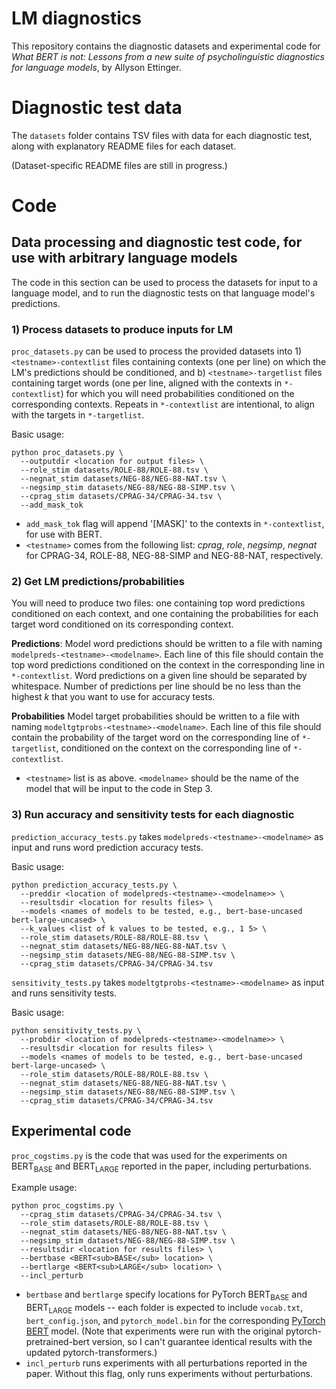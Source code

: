 # LM diagnostics

This repository contains the diagnostic datasets and experimental code for *What BERT is not: Lessons from a new suite of psycholinguistic diagnostics for language models*, by Allyson Ettinger.

# Diagnostic test data

The `datasets` folder contains TSV files with data for each diagnostic test, along with explanatory README files for each dataset.

(Dataset-specific README files are still in progress.)

# Code

## Data processing and diagnostic test code, for use with arbitrary language models

The code in this section can be used to process the datasets for input to a language model, and to run the diagnostic tests on that language model's predictions.

### 1) Process datasets to produce inputs for LM

`proc_datasets.py` can be used to process the provided datasets into 1) `<testname>-contextlist` files containing contexts (one per line) on which the LM's predictions should be conditioned, and b) `<testname>-targetlist` files containing target words (one per line, aligned with the contexts in `*-contextlist`) for which you will need probabilities conditioned on the corresponding contexts. Repeats in `*-contextlist` are intentional, to align with the targets in `*-targetlist`.

Basic usage:
```
python proc_datasets.py \
  --outputdir <location for output files> \
  --role_stim datasets/ROLE-88/ROLE-88.tsv \
  --negnat_stim datasets/NEG-88/NEG-88-NAT.tsv \
  --negsimp_stim datasets/NEG-88/NEG-88-SIMP.tsv \
  --cprag_stim datasets/CPRAG-34/CPRAG-34.tsv \
  --add_mask_tok
```
* `add_mask_tok` flag will append '[MASK]' to the contexts in `*-contextlist`, for use with BERT.
* `<testname>` comes from the following list: *cprag*, *role*, *negsimp*, *negnat* for CPRAG-34, ROLE-88, NEG-88-SIMP and NEG-88-NAT, respectively.

### 2) Get LM predictions/probabilities

You will need to produce two files: one containing top word predictions conditioned on each context, and one containing the probabilities for each target word conditioned on its corresponding context.

**Predictions**: Model word predictions should be written to a file with naming `modelpreds-<testname>-<modelname>`.  Each line of this file should contain the top word predictions conditioned on the context in the corresponding line in `*-contextlist`. Word predictions on a given line should be separated by whitespace. Number of predictions per line should be no less than the highest *k* that you want to use for accuracy tests.

**Probabilities** Model target probabilities should be written to a file with naming `modeltgtprobs-<testname>-<modelname>`. Each line of this file should contain the probability of the target word on the corresponding line of `*-targetlist`, conditioned on the context on the corresponding line of `*-contextlist`.

* `<testname>` list is as above. `<modelname>` should be the name of the model that will be input to the code in Step 3.

### 3) Run accuracy and sensitivity tests for each diagnostic

`prediction_accuracy_tests.py` takes `modelpreds-<testname>-<modelname>` as input and runs word prediction accuracy tests.

Basic usage:

```
python prediction_accuracy_tests.py \
  --preddir <location of modelpreds-<testname>-<modelname>> \
  --resultsdir <location for results files> \
  --models <names of models to be tested, e.g., bert-base-uncased bert-large-uncased> \
  --k_values <list of k values to be tested, e.g., 1 5> \
  --role_stim datasets/ROLE-88/ROLE-88.tsv \
  --negnat_stim datasets/NEG-88/NEG-88-NAT.tsv \
  --negsimp_stim datasets/NEG-88/NEG-88-SIMP.tsv \
  --cprag_stim datasets/CPRAG-34/CPRAG-34.tsv
```

`sensitivity_tests.py` takes `modeltgtprobs-<testname>-<modelname>` as input and runs sensitivity tests.

Basic usage:
```
python sensitivity_tests.py \
  --probdir <location of modelpreds-<testname>-<modelname>> \
  --resultsdir <location for results files> \
  --models <names of models to be tested, e.g., bert-base-uncased bert-large-uncased> \
  --role_stim datasets/ROLE-88/ROLE-88.tsv \
  --negnat_stim datasets/NEG-88/NEG-88-NAT.tsv \
  --negsimp_stim datasets/NEG-88/NEG-88-SIMP.tsv \
  --cprag_stim datasets/CPRAG-34/CPRAG-34.tsv
```

## Experimental code

`proc_cogstims.py` is the code that was used for the experiments on BERT<sub>BASE</sub> and BERT<sub>LARGE</sub> reported in the paper, including perturbations.

Example usage:
```
python proc_cogstims.py \
  --cprag_stim datasets/CPRAG-34/CPRAG-34.tsv \
  --role_stim datasets/ROLE-88/ROLE-88.tsv \
  --negnat_stim datasets/NEG-88/NEG-88-NAT.tsv \
  --negsimp_stim datasets/NEG-88/NEG-88-SIMP.tsv \
  --resultsdir <location for results files> \
  --bertbase <BERT<sub>BASE</sub> location> \
  --bertlarge <BERT<sub>LARGE</sub> location> \
  --incl_perturb
```

* `bertbase` and `bertlarge` specify locations for PyTorch BERT<sub>BASE</sub> and BERT<sub>LARGE</sub> models -- each folder is expected to include `vocab.txt`, `bert_config.json`, and `pytorch_model.bin` for the corresponding [PyTorch BERT](https://github.com/huggingface/pytorch-transformers) model. (Note that experiments were run with the original pytorch-pretrained-bert version, so I can't guarantee identical results with the updated pytorch-transformers.)
* `incl_perturb` runs experiments with all perturbations reported in the paper. Without this flag, only runs experiments without perturbations.
